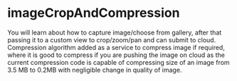 # imageCropAndCompression
You will learn about how to capture image/choose from gallery, after that passing it to a custom view to crop/zoom/pan and can submit to cloud. Compression algorithm added as a service to compress image if required, where it is good to compress if you are pushing the image on cloud as the current compression code is capable of compressing size of an image from 3.5 MB to 0.2MB with negligible change in quality of image.
